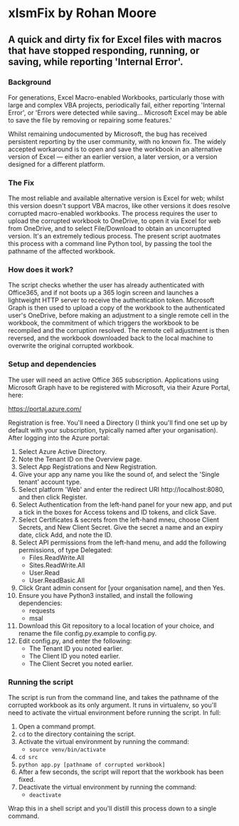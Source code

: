 # xlsmFix by Rohan Moore
## A quick and dirty fix for Excel files with macros that have stopped responding, running, or saving, while reporting 'Internal Error'.
### Background
For generations, Excel Macro-enabled Workbooks, particularly those with large and complex VBA projects, periodically fail, either reporting 'Internal Error', or 'Errors were detected while saving... Microsoft Excel may be able to save the file by removing or repairing some features.' 

Whilst remaining undocumented by Microsoft, the bug has received persistent reporting by the user community, with no known fix. The widely accepted workaround is to open and save the workbook in an alternative version of Excel — either an earlier version, a later version, or a version designed for a different platform. 

### The Fix
The most reliable and available alternative version is Excel for web; whilst this version doesn't support VBA macros, like other versions it does resolve corrupted macro-enabled workbooks. The process requires the user to upload the corrupted workbook to OneDrive, to open it via Excel for web from OneDrive, and to select File/Download to obtain an uncorrupted version. It's an extremely tedious process. The present script auotmates this process with a command line Python tool, by passing the tool the pathname of the affected workbook.

### How does it work?
The script checks whether the user has already authenticated with Office365, and if not boots up a 365 login screen and launches a lightweight HTTP server to receive the authentication token. Microsoft Graph is then used to upload a copy of the workbook to the authenticated user's OneDrive, before making an adjustment to a single remote cell in the workbook, the commitment of which triggers the workbook to be recompiled and the corruption resolved. The remote cell adjustment is then reversed, and the workbook downloaded back to the local machine to overwrite the original corrupted workbook.

### Setup and dependencies
The user will need an active Office 365 subscription. Applications using Microsoft Graph have to be registered with Microsoft, via their Azure Portal, here:

https://portal.azure.com/

Registration is free. You'll need a Directory (I think you'll find one set up by default with your subscription, typically named after your organisation). After logging into the Azure portal:

1. Select Azure Active Directory.
2. Note the Tenant ID on the Overview page.
3. Select App Registrations and New Registration.
4. Give your app any name you like the sound of, and select the 'Single tenant' account type.
5. Select platform 'Web' and enter the redirect URI http://localhost:8080, and then click Register.
6. Select Authentication from the left-hand panel for your new app, and put a tick in the boxes for Access tokens and ID tokens, and click Save.
7. Select Certificates & secrets from the left-hand mneu, choose Client Secrets, and New Client Secret. Give the secret a name and an expiry date, click Add, and note the ID.
8. Select API permissions from the left-hand menu, and add the following permissions, of type Delegated:
    - Files.ReadWrite.All
    - Sites.ReadWrite.All
    - User.Read
    - User.ReadBasic.All
9. Click Grant admin consent for [your organisation name], and then Yes.
10. Ensure you have Python3 installed, and install the following dependencies:
    - requests
    - msal
11. Download this Git repository to a local location of your choice, and rename the file config.py.example to config.py.
12. Edit config.py, and enter the following:
    - The Tenant ID you noted earlier.
    - The Client ID you noted earlier.
    - The Client Secret you noted earlier.

### Running the script
The script is run from the command line, and takes the pathname of the corrupted workbook as its only argument. It runs in virtualenv, so you'll need to activate the virtual environment before running the script. In full:
1. Open a command prompt.
2. `cd` to the directory containing the script.
3. Activate the virtual environment by running the command:
    - `source venv/bin/activate`
4. `cd src`
5. `python app.py [pathname of corrupted workbook]`
6. After a few seconds, the script will report that the workbook has been fixed.
7. Deactivate the virtual environment by running the command:
    - `deactivate`

Wrap this in a shell script and you'll distill this process down to a single command.
